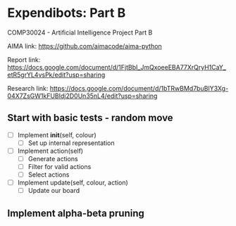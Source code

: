# Expendibots: Part B
COMP30024 - Artificial Intelligence
Project Part B

AIMA link: https://github.com/aimacode/aima-python

Report link: https://docs.google.com/document/d/1FjtBbI_JmQxoeeEBA77XrQryH1CaY_etR5grYL4vsPk/edit?usp=sharing

Research link: https://docs.google.com/document/d/1bTRwBMd7buBIY3Xg-04X7ZsGW1kFUBIdj2D0Un35nL4/edit?usp=sharing

## Start with basic tests - random move
- [ ] Implement __init__(self, colour)
  * [ ] Set up internal representation
    
- [ ] Implement action(self)
  * [ ] Generate actions
  * [ ] Filter for valid actions
  * [ ] Select actions
   
- [ ] Implement update(self, colour, action)
  * [ ] Update our board
  
## Implement alpha-beta pruning
